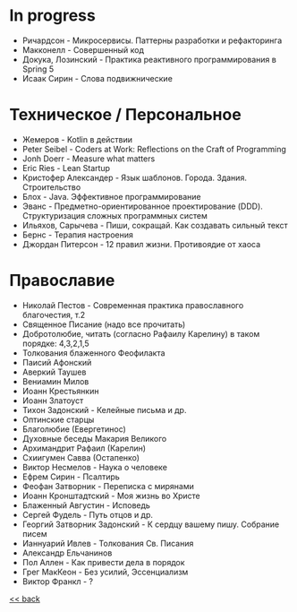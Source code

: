  
# In progress
- Ричардсон - Микросервисы. Паттерны разработки и рефакторинга
- Макконелл - Совершенный код
- Докука, Лозинский - Практика реактивного программирования в Spring 5
- Исаак Сирин - Слова подвижнические


# Техническое / Персональное
- Жемеров - Kotlin в действии
- Peter Seibel - Coders at Work: Reflections on the Craft of Programming
- Jonh Doerr - Measure what matters
- Eric Ries - Lean Startup
- Кристофер Александер - Язык шаблонов. Города. Здания. Строительство
- Блох - Java. Эффективное программирование
- Эванс - Предметно-ориентированное проектирование (DDD). Структуризация сложных программных систем
- Ильяхов, Сарычева - Пиши, сокращай. Как создавать сильный текст
- Бернс - Терапия настроения
- Джордан Питерсон - 12 правил жизни. Противоядие от хаоса


# Православие
- Николай Пестов - Современная практика православного благочестия, т.2
- Священное Писание (надо все прочитать)
- Добротолюбие, читать (согласно Рафаилу Карелину) в таком порядке: 4,3,2,1,5
- Толкования блаженного Феофилакта
- Паисий Афонский
- Аверкий Таушев
- Вениамин Милов
- Иоанн Крестьянкин
- Иоанн Златоуст
- Тихон Задонский - Келейные письма и др.
- Оптинские старцы
- Благолюбие (Евергетинос)
- Духовные беседы Макария Великого
- Архимандрит Рафаил (Карелин)
- Схиигумен Савва (Остапенко)
- Виктор Несмелов - Наука о человеке
- Ефрем Сирин - Псалтирь
- Феофан Затворник - Переписка с мирянами
- Иоанн Кронштадтский - Моя жизнь во Христе
- Блаженный Августин - Исповедь
- Сергей Фудель - Путь отцов и др.
- Георгий Затворник Задонский - К сердцу вашему пишу. Собрание писем
- Ианнуарий Ивлев - Толкования Св. Писания
- Александр Ельчанинов
- Пол Аллен - Как привести дела в порядок
- Грег МакКеон - Без усилий, Эссенциализм
- Виктор Франкл - ?

[<< back](README.md)
